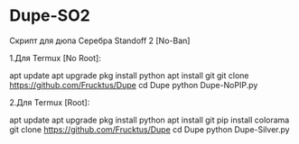 # Dupe-SO2
Скрипт для дюпа Серебра Standoff 2 [No-Ban]

1.Для Termux [No Root]:

  apt update
  apt upgrade
  pkg install python
  apt install git
  git clone https://github.com/Frucktus/Dupe
  cd Dupe
  python Dupe-NoPIP.py

2.Для Termux [Root]:

  apt update
  apt upgrade
  pkg install python
  apt install git
  pip install colorama
  git clone https://github.com/Frucktus/Dupe
  cd Dupe
  python Dupe-Silver.py




